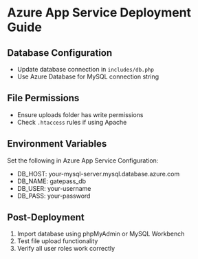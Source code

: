 # Azure App Service Deployment Guide

## Database Configuration
- Update database connection in `includes/db.php`
- Use Azure Database for MySQL connection string

## File Permissions
- Ensure uploads folder has write permissions
- Check `.htaccess` rules if using Apache

## Environment Variables
Set the following in Azure App Service Configuration:
- DB_HOST: your-mysql-server.mysql.database.azure.com
- DB_NAME: gatepass_db
- DB_USER: your-username
- DB_PASS: your-password

## Post-Deployment
1. Import database using phpMyAdmin or MySQL Workbench
2. Test file upload functionality
3. Verify all user roles work correctly
